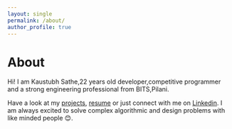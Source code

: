 ```yaml
---
layout: single
permalink: /about/
author_profile: true
---
```


# About  

Hi! I am Kaustubh Sathe,22 years old developer,competitive programmer and a strong engineering professional 
from BITS,Pilani.

Have a look at my [projects](/projects/), [resume](/resume.pdf) or just connect with me on [Linkedin](https://www.linkedin.com/in/kaustubh-sathe-b0374917a/). I am always excited to solve complex algorithmic and design problems with like minded people &#128522;.
